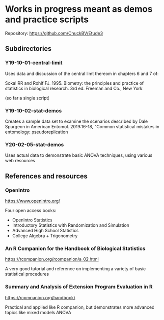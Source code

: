 # Works in progress meant as demos and practice scripts

Repository: https://github.com/ChuckBV/Etude3

## Subdirectories

### Y19-10-01-central-limit

Uses data and discussion of the central limt thereom in chapters 6 and 7 of:

Sokal RR and Rohlf FJ. 1995. Biometry: the principles and practice of 
statistics in biological research. 3rd ed. Freeman and Co., New York

(so far a single script)

### Y19-10-02-stat-demos

Creates a sample data set to examine the scenarios described by Dale 
Spurgeon in American Entomol. 2019:16-18, "Common statistical mistakes in
entomology: pseudoreplication

### Y20-02-05-stat-demos

Uses actual data to demonstrate basic ANOVA techniques, using various
web resources

## References and resources

### OpenIntro

https://www.openintro.org/

Four open access books:
 - OpenIntro Statistics
 - Introductory Statistics with Randomization and Simulation
 - Advanced High School Statistics
 - College Algebra + Trigonometry

### An R Companion for the Handbook of Biological Statistics

https://rcompanion.org/rcompanion/a_02.html

A very good tutorial and reference on implementing a variety of basic
statistical procedures

### Summary and Analysis of Extension Program Evaluation in R

https://rcompanion.org/handbook/

Practical and applied like R companion, but demonstrates more advanced topics
like mixed models ANOVA






